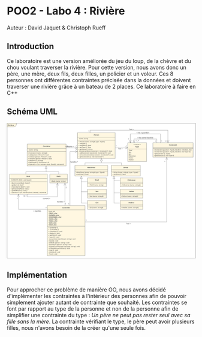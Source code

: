 # POO2 - Labo 4 : Rivière

Auteur : David Jaquet & Christoph Rueff

## Introduction

Ce laboratoire est une version améliorée du jeu du loup, de la chèvre et du chou voulant traverser la rivière. Pour cette version, nous avons donc un père, une mère, deux fils, deux filles, un policier et un voleur. Ces 8 personnes ont différentes contraintes précisée dans la données et doivent traverser une rivière grâce à un bateau de 2 places. Ce laboratoire à faire en C++

## Schéma UML

![Schéma UML](uml.png)

## Implémentation

Pour approcher ce problème de manière OO, nous avons décidé d'implémenter les contraintes à l'intérieur des personnes afin de pouvoir simplement ajouter autant de contrainte que souhaité. Les contraintes se font par rapport au type de la personne et non de la personne afin de simplifier une contrainte du type : _Un père ne peut pas rester seul avec sa fille sans la mère_. La contrainte vérifiant le type, le père peut avoir plusieurs filles, nous n'avons besoin de la créer qu'une seule fois.

